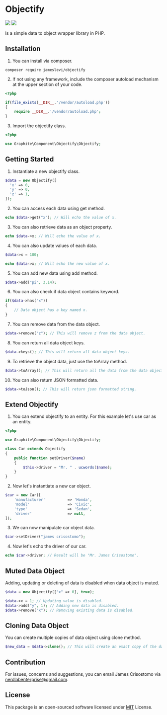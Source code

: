 # Objectify

![](https://img.shields.io/badge/packagist-v1.0.0-informational?style=flat&logo=<LOGO_NAME>&logoColor=white&color=2bbc8a) ![](https://img.shields.io/badge/license-MIT-informational?style=flat&logo=<LOGO_NAME>&logoColor=white&color=2bbc8a)

Is a simple data to object wrapper library in PHP.

## Installation ##
1. You can install via composer.
```
composer require jameslevi/objectify
```
2. If not using any framework, include the composer autoload mechanism at the upper section of your code.
```php
<?php

if(file_exists(__DIR__.'/vendor/autoload.php'))
{
    require __DIR__.'/vendor/autoload.php';
}
```
3. Import the objectify class.
```php
<?php

use Graphite\Component\Objectify\Objectify;
```
## Getting Started ##
1. Instantiate a new objectify class.
```php
$data = new Objectify([
  'x' => 0,
  'y' => 0,
  'z' => 1,
]);
```
2. You can access each data using get method.
```php
echo $data->get("x"); // Will echo the value of x.
```
3. You can also retrieve data as an object property.
```php
echo $data->x; // Will echo the value of x.
```
4. You can also update values of each data.
```php
$data->x = 100;

echo $data->x; // Will echo the new value of x.
```
5. You can add new data using add method.
```php
$data->add("pi", 3.14);
```
6. You can also check if data object contains keyword.
```php
if($data->has("x"))
{
    // Data object has a key named x.
}
```
7. You can remove data from the data object.
```php
$data->remove("z"); // This will remove z from the data object.
```
8. You can return all data object keys.
```php
$data->keys(); // This will return all data object keys.
```
9. To retrieve the object data, just use the toArray method.
```php
$data->toArray(); // This will return all the data from the data object in array.
```
10. You can also return JSON formatted data.
```php
$data->toJson(); // This will return json formatted string.
```
## Extend Objectify ##
1. You can extend objectify to an entity. For this example let's use car as an entity.
```php
<?php

use Graphite\Component\Objectify\Objectify;

class Car extends Objectify
{
    public function setDriver($name)
    {
        $this->driver = "Mr. " . ucwords($name);
    }
}
```
2. Now let's instantiate a new car object.
```php
$car = new Car([
    'manufacturer'          => 'Honda',
    'model'                 => 'Civic',
    'type'                  => 'Sedan',
    'driver'                => null,
]);
```
3. We can now manipulate car object data.
```php
$car->setDriver("james crisostomo");
```
4. Now let's echo the driver of our car.
```php
echo $car->driver; // Result will be "Mr. James Crisostomo".
```
## Muted Data Object ##
Adding, updating or deleting of data is disabled when data object is muted.
```php
$data = new Objectify(["x" => 0], true);

$data->x = 1; // Updating value is disabled.
$data->add("y", 1); // Adding new data is disabled.
$data->remove("x"); // Removing existing data is disabled.
```
## Cloning Data Object ##
You can create multiple copies of data object using clone method.
```php
$new_data = $data->clone(); // This will create an exact copy of the data object.
```
## Contribution ##
For issues, concerns and suggestions, you can email James Crisostomo via nerdlabenterprise@gmail.com.
## License ##
This package is an open-sourced software licensed under [MIT](https://opensource.org/licenses/MIT) License.
